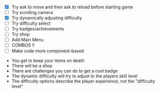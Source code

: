 - [x] Try ask to move and then ask to reload before starting game
- [ ] Try scrolling camera
- [x] Try dynamically adjusting difficulty
- [ ] Try difficulty select
- [ ] Try badges/achievements
- [ ] Try shop
- [ ] Add Main Menu
- [ ] COMBOS !!
- [ ] Make code more component-based

- You get to keep your items on death
- There will be a shop
- There are challenges you can do to get a cool badge
- The dynamic difficulty will try to adjust to the players skill level
- The difficulty options describe the player experience, not the "difficulty level"
